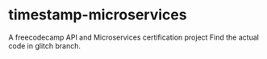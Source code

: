 # timestamp-microservices
A freecodecamp API and Microservices certification project
Find the actual code in glitch branch.
